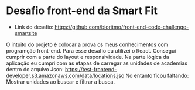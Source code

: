 # Desafio front-end da Smart Fit

- Link do desafio: https://github.com/bioritmo/front-end-code-challenge-smartsite

O intuito do projeto é colocar a prova os meus conhecimentos com programção front-end. Para esse desafio eu utilizei o React. Consegui cumprir com a parte do layout e responsividade. Na parte lógica da aplicação eu cumpri com as etapas de carregar as unidades de academias dentro do arquivo Json: https://test-frontend-developer.s3.amazonaws.com/data/locations.jso
No entanto ficou faltando: Mostrar unidades ao buscar e filtrar a busca.
